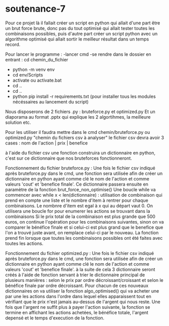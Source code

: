# soutenance-7
Pour ce projet là il fallait créer un script en python qui allait d'une part être un brut force brute, donc pas du tout optimisé qui allait tester toutes les combinaisons possibles,
puis d'autre part créer un script python avec un algorithme optimisé qui allait sortir le meilleur résultat dans un temps record.

Pour lancer le programme :
-lancer cmd
-se rendre dans le dossier en entrant : cd chemin_du_fichier
- python -m venv env
- cd env/Scripts
- activate ou activate.bat
- cd .. 
- cd ..
- python pip install -r requirements.txt (pour installer tous les modules nécéssaires au lancement du script)

Nous disposerons de 2 fichiers .py : bruteforce.py et optimized.py
Et un diaporama au format .pptx qui explique les 2 algortihmes, la meilleure solution etc.

Pour les utiliser il faudra mettre dans le cmd chemin/bruteforce.py ou optimized.py "chemin du fichiers csv à analyser"
le fichier csv devra avoir 3 cases : nom de l'action | prix | benefice 

à l'aide du fichier csv une fonction construira un dictionnaire en python, c'est sur ce dictionnaire que nos bruteforces fonctionneront.

Fonctionnement du fichier bruteforce.py :
Une fois le fichier csv indiqué après bruteforce.py dans le cmd, une fonction sera utilisée afin de créer un dictionnaire en python ayant comme clé le nom de l'action et comme
valeurs 'cout' et 'benefice finale'.
Ce dictionnaire passera ensuite en paramètre de la fonction brut_force_non_optimise() 
Une boucle while va commencer avec while x < len(dictionnaire) :
  utilisation de combinaison qui prend en compte une liste et le nombre d'item à rentrer pour chaque combinaisons. 
  Le nombnre d'item est egal à x qui au départ vaut 0. 
    On utilisera une boucle for pour enumerer les actions se trouvant dans la combinaisons
    Si le prix total de la combinaison est plus grande que 500 euros, on continue l'opération pour les combinaisons suivantes, sinon on va comparer le bénéfice finale et si celui-ci est plus grand que le benefice que l'on a trouvé juste avant, on remplace celui-ci par le nouveau.
    La fonction prend fin lorsque que toutes les combinaisons possibles ont été faites avec toutes les actions.
    
    
Fonctionnement du fichier optimized.py :
Une fois le fichier csv indiqué après bruteforce.py dans le cmd, une fonction sera utilisée afin de créer un dictionnaire en python ayant comme clé le nom de l'action et comme
valeurs 'cout' et 'benefice finale'.
à la suite de cela 3 dictionnaire seront créés à l'aide de fonction servant à trier le dictionnaire principal de plusieurs manières : selon le prix par ordre décroissant/croissant et selon le bénéfice finale par ordre décroissant.
Pour chacun de ces nouveaux dictionnaires on va utiliser la fonction algo_optimised() qui va acheter une par une les actions dans l'ordre dans lequel elles apparaissent tout en vérifiant que le prix n'est jamais au-dessus de l'argent qui nous reste. Une fois que l'argent ne suffit plus à payer l'action suivante, la fonction se termine en affichant les actions achetées, le bénéfice totale, l'argent depensé et le temps d'execution de la fonction.



